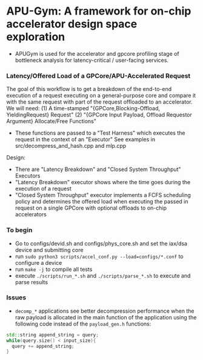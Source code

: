 # APU-Gym: A framework for on-chip accelerator design space exploration
* APUGym is used for the accelerator and gpcore profiling stage of bottleneck analysis for latency-critical / user-facing services.


### Latency/Offered Load of a GPCore/APU-Accelerated Request
The goal of this workflow is to get a breakdown of the end-to-end execution of a request executing on a general-purpose core and compare it with the same request with part of the request offloaded to an accelerator.
We will need:
  (1) A time-stamped "{GPCore,Blocking-Offload, YieldingRequest} Request"
  (2) "{GPCore Input Payload, Offload Requestor Argument} Allocate/Free Functions"
* These functions are passed to a "Test Harness" which executes the request in the context of an "Executor"
See examples in src/decompress_and_hash.cpp and mlp.cpp

Design:
* There are "Latency Breakdown" and "Closed System Throughput" Executors
* "Latency Breakdown" executor shows where the time goes during the execution of a request
* "Closed System Throughput" executor implements a FCFS scheduling policy and determines the offered load when executing the passed in request on a single GPCore with optional offloads to on-chip accelerators


### To begin
* Go to configs/devid.sh and configs/phys_core.sh and set the iax/dsa device and submitting core
* run `sudo python3 scripts/accel_conf.py --load=configs/*.conf` to configure a device
* run `make -j` to compile all tests
* execute `./scripts/run_*.sh` and `./scripts/parse_*.sh` to execute and parse results


### Issues
* `decomp_*` applications see better decompression performance when the raw payload is allocated in the main function of the application using the following code instead of the `payload_gen.h` functions:
```c++
std::string append_string = query;
while(query.size() < input_size){
  query += append_string;
}
```